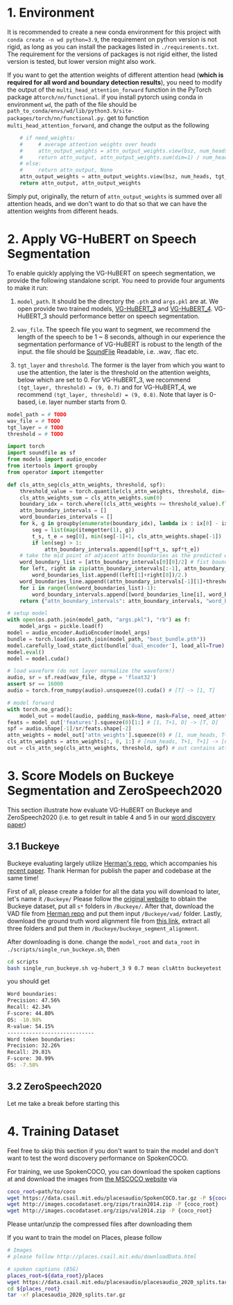 # 1. Environment
It is recommended to create a new conda environment for this project with `conda create -n wd python=3.9`, the requirement on python version is not rigid, as long as you can install the packages listed in `./requirements.txt`. The requirement for the versions of packages is not rigid either, the listed version is tested, but lower version might also work.

If you want to get the attention weights of different attention head (**which is required for all word and boundary detection results**), you need to modify the output of the `multi_head_attention_forward` function in the PyTorch package at`torch/nn/functional`. if you install pytorch using conda in environment `wd`, the path of the file should be `path_to_conda/envs/wd/lib/python3.9/site-packages/torch/nn/functional.py`. get to function `multi_head_attention_forward`, and change the output as the following

```python
    # if need_weights:
    #     # average attention weights over heads
    #     attn_output_weights = attn_output_weights.view(bsz, num_heads, tgt_len, src_len)
    #     return attn_output, attn_output_weights.sum(dim=1) / num_heads
    # else:
    #     return attn_output, None
    attn_output_weights = attn_output_weights.view(bsz, num_heads, tgt_len, src_len)
    return attn_output, attn_output_weights
```

Simply put, originally, the return of `attn_output_weights` is summed over all attention heads, and we don't want to do that so that we can have the attention weights from different heads.

# 2. Apply VG-HuBERT on Speech Segmentation
To enable quickly applying the VG-HuBERT on speech segmentation, we provide the following standalone script. You need to provide four arguments to make it run:

1. `model_path`. It should be the directory the `.pth` and `args.pkl` are at. We open provide two trained models, [VG-HuBERT_3](link) and [VG-HuBERT_4](link). VG-HuBERT_3 should performance better on speech segmentation.

2. `wav_file`. The speech file you want to segment, we recommend the length of the speech to be 1 ~ 8 seconds, although in our experience the segmentation performance of VG-HuBERT is robust to the length of the input. the file should be [SoundFlie](https://pysoundfile.readthedocs.io/en/latest/) Readable, i.e. .wav, .flac etc.

3. `tgt_layer` and `threshold`. The former is the layer from which you want to use the attention, the later is the threshold on the attention weights, below which are set to 0. For VG-HuBERT_3, we recommend `(tgt_layer, threshold) = (9, 0.7)` and for VG-HuBERT_4, we recommend `(tgt_layer, threshold) = (9, 0.8)`. Note that layer is 0-based, i.e. layer number starts from 0.

```python
model_path = # TODO
wav_file = # TODO
tgt_layer = # TODO
threshold = # TODO

import torch
import soundfile as sf
from models import audio_encoder
from itertools import groupby
from operator import itemgetter

def cls_attn_seg(cls_attn_weights, threshold, spf):
    threshold_value = torch.quantile(cls_attn_weights, threshold, dim=-1, keepdim=True) # [n_h, T]
    cls_attn_weights_sum = cls_attn_weights.sum(0)
    boundary_idx = torch.where((cls_attn_weights >= threshold_value).float().sum(0) > 0)[0].cpu().numpy()
    attn_boundary_intervals = []
    word_boundaries_intervals = []
    for k, g in groupby(enumerate(boundary_idx), lambda ix : ix[0] - ix[1]):
        seg = list(map(itemgetter(1), g))
        t_s, t_e = seg[0], min(seg[-1]+1, cls_attn_weights.shape[-1])
        if len(seg) > 1:
            attn_boundary_intervals.append([spf*t_s, spf*t_e])
    # take the mid point of adjacent attn boundaries as the predicted word boundaries
    word_boundary_list = [attn_boundary_intervals[0][0]/2] # fist boundary
    for left, right in zip(attn_boundary_intervals[:-1], attn_boundary_intervals[1:]):
        word_boundaries_list.append((left[1]+right[0])/2.)
    word_boundaries_line.append((attn_boundary_intervals[-1][1]+threshold_value.shape[-1]*spf)/2) # last boundary
    for i in range(len(word_boundaries_list)-1):
        word_boundary_intervals.append([word_boundaries_line[i], word_boundaries_line[i+1]])
    return {"attn_boundary_intervals": attn_boundary_intervals, "word_boundary_intervals": word_boundary_intervals}

# setup model
with open(os.path.join(model_path, "args.pkl"), "rb") as f:
    model_args = pickle.load(f)
model = audio_encoder.AudioEncoder(model_args)
bundle = torch.load(os.path.join(model_path, "best_bundle.pth"))
model.carefully_load_state_dict(bundle['dual_encoder'], load_all=True)
model.eval()
model = model.cuda()

# load waveform (do not layer normalize the waveform!)
audio, sr = sf.read(wav_file, dtype = 'float32')
assert sr == 16000
audio = torch.from_numpy(audio).unsqueeze(0).cuda() # [T] -> [1, T]

# model forward
with torch.no_grad():
    model_out = model(audio, padding_mask=None, mask=False, need_attention_weights=True, tgt_layer=tgt_layer)
feats = model_out['features'].squeeze(0)[1:] # [1, T+1, D] -> [T, D]
spf = audio.shape[-1]/sr/feats.shape[-2]
attn_weights = model_out['attn_weights'].squeeze(0) # [1, num_heads, T+1, T+1] -> [num_heads, T+1, T+1] (for the two T+1, first is target length then the source)
cls_attn_weights = attn_weights[:, 0, 1:] # [num_heads, T+1, T+1] -> [num_heads, T]
out = cls_attn_seg(cls_attn_weights, threshold, spf) # out contains attn boundaries and word boundaries in intervals
```

# 3. Score Models on Buckeye Segmentation and ZeroSpeech2020
This section illustrate how evaluate VG-HuBERT on Buckeye and ZeroSpeech2020 (i.e. to get result in table 4 and 5 in our [word discovery paper](https://arxiv.org/pdf/2203.15081.pdf))

## 3.1 Buckeye
Buckeye evaluating largely utilize [Herman's repo](https://github.com/kamperh/vqwordseg), which accompanies his [recent paper](https://arxiv.org/abs/2202.11929). Thank Herman for publish the paper and codebase at the same time!

First of all, please create a folder for all the data you will download to later, let's name it `/Buckeye/`
Please follow the [original website](https://buckeyecorpus.osu.edu/) to obtain the Buckeye dataset, put all `s*` folders in `/Buckeye/`. After that, download the VAD file from [Herman repo](https://github.com/kamperh/zerospeech2021_baseline/tree/master/datasets/buckeye) and put them input `/Buckeye/vad/` folder. Lastly, download the ground truth word alignment file from [this link](https://github.com/kamperh/vqwordseg/releases/download/v1.0/buckeye.zip), extract all three folders and put them in `/Buckeye/buckeye_segment_alignment`. 

After downloading is done. change the `model_root` and `data_root` in `./scripts/single_run_buckeye.sh`, then

```bash
cd scripts
bash single_run_buckeye.sh vg-hubert_3 9 0.7 mean clsAttn buckeyetest
```
you should get
```bash
Word boundaries:
Precision: 47.56%
Recall: 42.34%
F-score: 44.80%
OS: -10.98%
R-value: 54.15%
----------------------------
Word token boundaries:
Precision: 32.26%
Recall: 29.81%
F-score: 30.99%
OS: -7.58%
```

## 3.2 ZeroSpeech2020
Let me take a break before starting this


# 4. Training Dataset
Feel free to skip this section if you don't want to train the model and don't want to test the word discovery performance on SpokenCOCO.

For training, we use SpokenCOCO, you can download the spoken captions at []() and download the images from [the MSCOCO website](https://cocodataset.org/#download) via
```bash
coco_root=path/to/coco
wget https://data.csail.mit.edu/placesaudio/SpokenCOCO.tar.gz -P ${coco_root} # 64G
wget http://images.cocodataset.org/zips/train2014.zip -P {coco_root}
wget http://images.cocodataset.org/zips/val2014.zip -P {coco_root}
```
Please untar/unzip the compressed files after downloading them

If you want to train the model on Places, please follow
```bash
# Images
# please follow http://places.csail.mit.edu/downloadData.html

# spoken captions (85G)
places_root=${data_root}/places
wget https://data.csail.mit.edu/placesaudio/placesaudio_2020_splits.tar.gz -P ${places_root}
cd ${places_root}
tar -xf placesaudio_2020_splits.tar.gz
```


